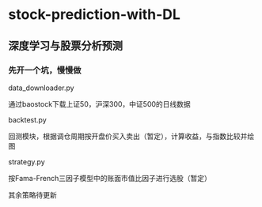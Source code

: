 # stock-prediction-with-DL

## 深度学习与股票分析预测

### 先开一个坑，慢慢做

data_downloader.py

通过baostock下载上证50，沪深300，中证500的日线数据

backtest.py

回测模块，根据调仓周期按开盘价买入卖出（暂定），计算收益，与指数比较并绘图

strategy.py

按Fama-French三因子模型中的账面市值比因子进行选股（暂定）

其余策略待更新
